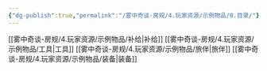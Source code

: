```yaml
---
{"dg-publish":true,"permalink":"/雾中奇谈-房规/4.玩家资源/示例物品/0.目录/"}
---
```


[[雾中奇谈-房规/4.玩家资源/示例物品/补给\|补给]]
[[雾中奇谈-房规/4.玩家资源/示例物品/工具\|工具]]
[[雾中奇谈-房规/4.玩家资源/示例物品/旅伴\|旅伴]]
[[雾中奇谈-房规/4.玩家资源/示例物品/装备\|装备]]
